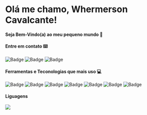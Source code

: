 # Olá me chamo, Whermerson Cavalcante!
#### Seja Bem-Vindo(a) ao meu pequeno mundo 🧠

#### Entre em contato ⌨️
![Badge](https://img.shields.io/badge/Whermerson_Cavalcante-%230077B5.svg?&style=flat&logo=linkedin&logoColor=white)  ![Badge](https://img.shields.io/badge/whermersonc@gmail.com-red?style=flat&logo=gmail&logoColor=white&labelColor=red)  ![Badge](https://img.shields.io/static/v1?label=&message=@whermerson_cavalcante&color=C13584&style=flat&logo=Instagram&logoColor=white)

#### Ferramentas e Teconologias que mais uso 💻

![Badge](https://img.shields.io/badge/Javascript-F7D842?style=social&logo=javascript&logoColor=F7D842) ![Badge](https://img.shields.io/badge/ReactJS-F7D842?style=social&logo=react&logoColor=3d6098) ![Badge](https://img.shields.io/badge/React_Native-F7D842?style=social&logo=react&logoColor=3d6098) ![Badge](https://img.shields.io/badge/Visual_Studio_Code-F7D842?style=social&logo=visual-studio-code&logoColor=007acc) ![Badge](https://img.shields.io/badge/React_Native-F7D842?style=social&logo=react&logoColor=3d6098) ![Badge](https://img.shields.io/badge/Git-F7D842?style=social&logo=git&logoColor=f05032) ![Badge](https://img.shields.io/badge/GitHub-F7D842?style=social&logo=github&logoColor=181717)

#### Liguagens

![](https://github-readme-stats.vercel.app/api/top-langs/?username=Whermerson19&langs_count=8&layout=compact&theme=tokyonight)
